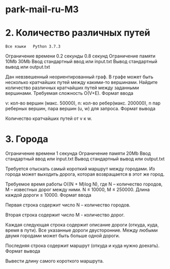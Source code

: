 # park-mail-ru-M3

# 2. Количество различных путей
	Все языки 	Python 3.7.3
Ограничение времени 	0.2 секунды 	0.8 секунд
Ограничение памяти 	10Mb 	30Mb
Ввод 	стандартный ввод или input.txt
Вывод 	стандартный вывод или output.txt

Дан невзвешенный неориентированный граф. В графе может быть несколько кратчайших путей между какими-то вершинами. Найдите количество различных кратчайших путей между заданными вершинами. Требуемая сложность O(V+E).
Формат ввода

v: кол-во вершин (макс. 50000),
n: кол-во ребер(макс. 200000),
n пар реберных вершин,
пара вершин (u, w) для запроса.
Формат вывода

Количество кратчайших путей от v к w. 


# 3. Города
Ограничение времени 	1 секунда
Ограничение памяти 	20Mb
Ввод 	стандартный ввод или input.txt
Вывод 	стандартный вывод или output.txt

Требуется отыскать самый короткий маршрут между городами. Из города может выходить дорога, которая возвращается в этот же город.

Требуемое время работы O((N + M)log N), где N – количество городов, M – известных дорог между ними.
N ≤ 10000, M ≤ 250000.
Длина каждой дороги ≤ 10000.
Формат ввода

Первая строка содержит число N – количество городов.

Вторая строка содержит число M - количество дорог.

Каждая следующая строка содержит описание дороги (откуда, куда, время в пути). Все указанные дороги двусторонние. Между любыми двумя городами может быть больше одной дороги.

Последняя строка содержит маршрут (откуда и куда нужно доехать).
Формат вывода

Вывести длину самого короткого маршрута.
